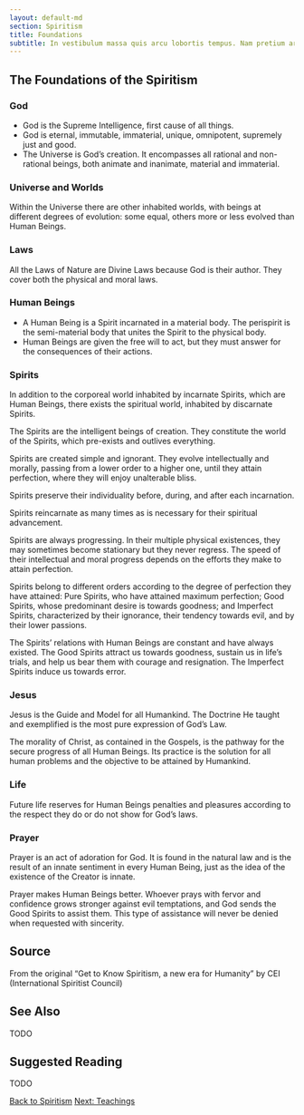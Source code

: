 ```yaml
---
layout: default-md
section: Spiritism
title: Foundations
subtitle: In vestibulum massa quis arcu lobortis tempus. Nam pretium arcu in odio vulputate luctus.
---
```


## The Foundations of the Spiritism

### God
* God is the Supreme Intelligence, first cause of all things.
* God is eternal, immutable, immaterial, unique, omnipotent, supremely just and good.
* The Universe is God’s creation. It encompasses all rational and non-rational beings, both animate and inanimate, material and immaterial.

### Universe and Worlds
Within the Universe there are other inhabited worlds, with beings at different degrees of evolution: some equal, others more or less evolved than Human Beings.

### Laws
All the Laws of Nature are Divine Laws because God is their author. They cover both the physical and moral laws.

### Human Beings
* A Human Being is a Spirit incarnated in a material body. The perispirit is the semi-material body that unites the Spirit to the physical body.
* Human Beings are given the free will to act, but they must answer for the consequences of their actions.

### Spirits
In addition to the corporeal world inhabited by incarnate Spirits, which are Human Beings, there exists the spiritual world, inhabited by discarnate Spirits.

The Spirits are the intelligent beings of creation. They constitute the world of the Spirits, which pre-exists and outlives everything.

Spirits are created simple and ignorant. They evolve intellectually and morally, passing from a lower order to a higher one, until they attain perfection, where they will enjoy unalterable bliss.

Spirits preserve their individuality before, during, and after each incarnation.

Spirits reincarnate as many times as is necessary for their spiritual advancement.

Spirits are always progressing. In their multiple physical existences, they may sometimes become stationary but they never regress. The speed of their intellectual and moral progress depends on the efforts they make to attain perfection.

Spirits belong to different orders according to the degree of perfection they have attained: Pure Spirits, who have attained maximum perfection; Good Spirits, whose predominant desire is towards goodness; and Imperfect Spirits, characterized by their ignorance, their tendency towards evil, and by their lower passions.

The Spirits’ relations with Human Beings are constant and have always existed. The Good Spirits attract us towards goodness, sustain us in life’s trials, and help us bear them with courage and resignation. The Imperfect Spirits induce us towards error.

### Jesus
Jesus is the Guide and Model for all Humankind. The Doctrine He taught and exemplified is the most pure expression of God’s Law.

The morality of Christ, as contained in the Gospels, is the pathway for the secure progress of all Human Beings. Its practice is the solution for all human problems and the objective to be attained by Humankind.

### Life
Future life reserves for Human Beings penalties and pleasures according to the respect they do or do not show for God’s laws.

### Prayer
Prayer is an act of adoration for God. It is found in the natural law and is the result of an innate sentiment in every Human Being, just as the idea of the existence of the Creator is innate.

Prayer makes Human Beings better. Whoever prays with fervor and confidence grows stronger against evil temptations, and God sends the Good Spirits to assist them. This type of assistance will never be denied when requested with sincerity.



## Source
From the original “Get to Know Spiritism, a new era for Humanity” by CEI (International Spiritist Council)



## See Also
TODO


## Suggested Reading
TODO


<a href="/spiritism" class="button">Back to Spiritism</a>
<a href="/spiritism/teachings" class="button">Next: Teachings</a>
